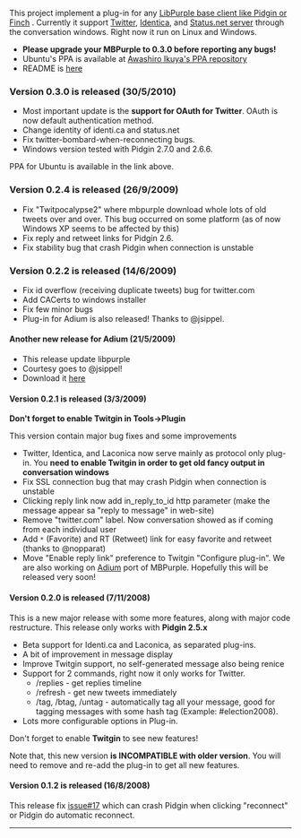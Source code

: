 This project implement a plug-in for any [LibPurple base client like Pidgin or Finch](http://www.pidgin.im) . Currently it support [Twitter](http://twitter.com), [Identica](http://identi.ca), and [Status.net server](http://status.net) through the conversation windows. Right now it run on Linux and Windows.

  * **Please upgrade your MBPurple to 0.3.0 before reporting any bugs!**
  * Ubuntu's PPA is available at [Awashiro Ikuya's PPA repository](https://launchpad.net/~ikuya-fruitsbasket/+archive/ppa/)
  * README is [here](http://code.google.com/p/microblog-purple/wiki/README)

### Version 0.3.0 is released (30/5/2010) ###
  * Most important update is the **support for OAuth for Twitter**. OAuth is now default authentication method.
  * Change identity of identi.ca and status.net
  * Fix twitter-bombard-when-reconnecting bugs.
  * Windows version tested with Pidgin 2.7.0 and 2.6.6.

PPA for Ubuntu is available in the link above.

### Version 0.2.4 is released (26/9/2009) ###
  * Fix "Twitpocalypse2" where mbpurple download whole lots of old tweets over and over. This bug occurred on some platform (as of now Windows XP seems to be affected by this)
  * Fix reply and retweet links for Pidgin 2.6.
  * Fix stability bug that crash Pidgin when connection is unstable

### Version 0.2.2 is released (14/6/2009) ###
  * Fix id overflow (receiving duplicate tweets) bug for twitter.com
  * Add CACerts to windows installer
  * Fix few minor bugs
  * Plug-in for Adium is also released! Thanks to @jsippel.

#### Another new release for Adium (21/5/2009) ####
  * This release update libpurple
  * Courtesy goes to @jsippel!
  * Download it [here](http://microblog-purple.googlecode.com/files/TwitterIM.AdiumLibpurplePlugin-0.2.1b.zip)

#### Version 0.2.1 is released (3/3/2009) ####
**Don't forget to enable Twitgin in Tools->Plugin**

This version contain major bug fixes and some improvements
  * Twitter, Identica, and Laconica now serve mainly as protocol only plug-in. You **need to enable Twitgin in order to get old fancy output in conversation windows**
  * Fix SSL connection bug that may crash Pidgin when connection is unstable
  * Clicking reply link now add in\_reply\_to\_id http parameter (make the message appear sa "reply to message" in web-site)
  * Remove "twitter.com" label. Now conversation showed as if coming from each individual user
  * Add `*` (Favorite) and RT (Retweet) link for easy favorite and retweet (thanks to @nopparat)
  * Move "Enable reply link" preference to Twitgin "Configure plug-in".
We are also working on [Adium](http://www.adiumx.com/) port of MBPurple. Hopefully this will be released very soon!

#### Version 0.2.0 is released (7/11/2008) ####
This is a new major release with some more features, along with major code restructure. This release only works with **Pidgin 2.5.x**
  * Beta support for Identi.ca and Laconica, as separated plug-ins.
  * A bit of improvement in message display
  * Improve Twitgin support, no self-generated message also being renice
  * Support for 2 commands, right now it only works for Twitter.
    * /replies - get replies timeline
    * /refresh - get new tweets immediately
    * /tag, /btag, /untag - automatically tag all your message, good for tagging messages with some hash tag (Example: #election2008).
  * Lots more configurable options in Plug-in.

Don't forget to enable **Twitgin** to see new features!

Note that, this new version **is INCOMPATIBLE with older version**. You will need to remove and re-add the plug-in to get all new features.

#### Version 0.1.2 is released (16/8/2008) ####
This release fix [issue#17](https://code.google.com/p/microblog-purple/issues/detail?id=#17) which can crash Pidgin when clicking "reconnect" or Pidgin do automatic reconnect.

---
